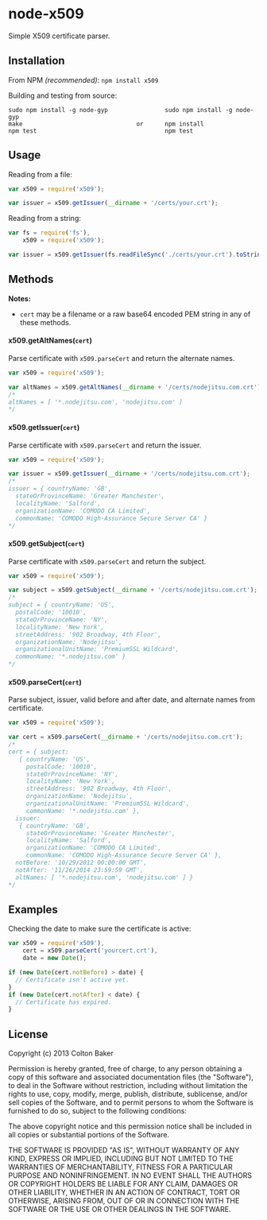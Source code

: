 node-x509
=========

Simple X509 certificate parser.

## Installation

From NPM *(recommended)*: `npm install x509`

Building and testing from source:
```
sudo npm install -g node-gyp                sudo npm install -g node-gyp
make                                or      npm install
npm test                                    npm test
```

## Usage
Reading from a file:
```js
var x509 = require('x509');

var issuer = x509.getIssuer(__dirname + '/certs/your.crt');
```

Reading from a string:
```js
var fs = require('fs'),
    x509 = require('x509');

var issuer = x509.getIssuer(fs.readFileSync('./certs/your.crt').toString());
```

## Methods
**Notes:**
- `cert` may be a filename or a raw base64 encoded PEM string in any of these methods.


#### x509.getAltNames(`cert`)
Parse certificate with `x509.parseCert` and return the alternate names.

```js
var x509 = require('x509');

var altNames = x509.getAltNames(__dirname + '/certs/nodejitsu.com.crt');
/*
altNames = [ '*.nodejitsu.com', 'nodejitsu.com' ]
*/
```

#### x509.getIssuer(`cert`)
Parse certificate with `x509.parseCert` and return the issuer.

```js
var x509 = require('x509');

var issuer = x509.getIssuer(__dirname + '/certs/nodejitsu.com.crt');
/*
issuer = { countryName: 'GB',
  stateOrProvinceName: 'Greater Manchester',
  localityName: 'Salford',
  organizationName: 'COMODO CA Limited',
  commonName: 'COMODO High-Assurance Secure Server CA' }
*/
```

#### x509.getSubject(`cert`)
Parse certificate with `x509.parseCert` and return the subject.

```js
var x509 = require('x509');

var subject = x509.getSubject(__dirname + '/certs/nodejitsu.com.crt');
/*
subject = { countryName: 'US',
  postalCode: '10010',
  stateOrProvinceName: 'NY',
  localityName: 'New York',
  streetAddress: '902 Broadway, 4th Floor',
  organizationName: 'Nodejitsu',
  organizationalUnitName: 'PremiumSSL Wildcard',
  commonName: '*.nodejitsu.com' }
*/
```

#### x509.parseCert(`cert`)
Parse subject, issuer, valid before and after date, and alternate names from certificate.

```js
var x509 = require('x509');

var cert = x509.parseCert(__dirname + '/certs/nodejitsu.com.crt');
/*
cert = { subject: 
   { countryName: 'US',
     postalCode: '10010',
     stateOrProvinceName: 'NY',
     localityName: 'New York',
     streetAddress: '902 Broadway, 4th Floor',
     organizationName: 'Nodejitsu',
     organizationalUnitName: 'PremiumSSL Wildcard',
     commonName: '*.nodejitsu.com' },
  issuer: 
   { countryName: 'GB',
     stateOrProvinceName: 'Greater Manchester',
     localityName: 'Salford',
     organizationName: 'COMODO CA Limited',
     commonName: 'COMODO High-Assurance Secure Server CA' },
  notBefore: '10/29/2012 00:00:00 GMT',
  notAfter: '11/26/2014 23:59:59 GMT',
  altNames: [ '*.nodejitsu.com', 'nodejitsu.com' ] }
*/
```

## Examples
Checking the date to make sure the certificate is active:
```js
var x509 = require('x509'),
    cert = x509.parseCert('yourcert.crt'),
    date = new Date();

if (new Date(cert.notBefore) > date) {
  // Certificate isn't active yet.
}
if (new Date(cert.notAfter) < date) {
  // Certificate has expired.
}
```

## License
Copyright (c) 2013 Colton Baker

Permission is hereby granted, free of charge, to any person obtaining a copy
of this software and associated documentation files (the "Software"), to deal
in the Software without restriction, including without limitation the rights
to use, copy, modify, merge, publish, distribute, sublicense, and/or sell
copies of the Software, and to permit persons to whom the Software is
furnished to do so, subject to the following conditions:

The above copyright notice and this permission notice shall be included in
all copies or substantial portions of the Software.

THE SOFTWARE IS PROVIDED "AS IS", WITHOUT WARRANTY OF ANY KIND, EXPRESS OR
IMPLIED, INCLUDING BUT NOT LIMITED TO THE WARRANTIES OF MERCHANTABILITY,
FITNESS FOR A PARTICULAR PURPOSE AND NONINFRINGEMENT. IN NO EVENT SHALL THE
AUTHORS OR COPYRIGHT HOLDERS BE LIABLE FOR ANY CLAIM, DAMAGES OR OTHER
LIABILITY, WHETHER IN AN ACTION OF CONTRACT, TORT OR OTHERWISE, ARISING FROM,
OUT OF OR IN CONNECTION WITH THE SOFTWARE OR THE USE OR OTHER DEALINGS IN
THE SOFTWARE.
